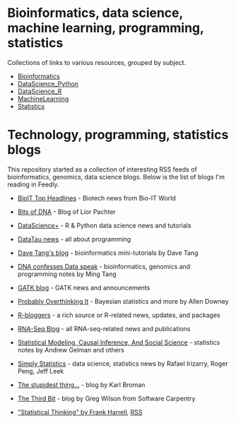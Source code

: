 # Bioinformatics, data science, machine learning, programming, statistics

Collections of links to various resources, grouped by subject.

- [Bioinformatics](Bioinformatics/README.md)
- [DataScience_Python](DataScience_Python/README.md)
- [DataScience_R](DataScience_R/README.md)
- [MachineLearning](MachineLearning/README.md)
- [Statistics](Statistics/README.md)


# Technology, programming, statistics blogs

This repository started as a collection of interesting RSS feeds of bioinformatics, genomics, data science blogs. Below is the list of blogs I'm reading in Feedly.

- [BioIT Top Headlines](http://www.bio-itworld.com/bioit_top_headlines.aspx) - Biotech news from Bio-IT World

- [Bits of DNA](https://liorpachter.wordpress.com) - Blog of Lior Pachter

- [DataScience+](https://datascienceplus.com/) - R & Python data science news and tutorials

- [DataTau news](http://www.datatau.com/) - all about programming

- [Dave Tang's blog](https://davetang.org/muse) - bioinformatics mini-tutorials by Dave Tang

- [DNA confesses Data speak](https://divingintogeneticsandgenomics.rbind.io/) - bioinformatics, genomics and programming notes by Ming Tang

- [GATK blog](https://software.broadinstitute.org/gatk/blog) - GATK news and announcements

- [Probably Overthinking It](https://www.allendowney.com/blog/) - Bayesian statistics and more by Allen Downey

- [R-bloggers](http://www.r-bloggers.com) - a rich source or R-related news, updates, and packages

- [RNA-Seq Blog](http://www.rna-seqblog.com) - all RNA-seq-related news and publications

- [Statistical Modeling, Causal Inference, And Social Science](http://andrewgelman.com/) - statistics notes by Andrew Gelman and others

- [Simply Statistics](http://simplystatistics.org) - data science, statistics news by Rafael Irizarry, Roger Peng, Jeff Leek

- [The stupidest thing...](http://kbroman.org/blog/) - blog by Karl Broman

- [The Third Bit](http://third-bit.com/) - blog by Greg Wilson from Software Carpentry

- ["Statistical Thinking" by Frank Harrell](http://www.fharrell.com/), [RSS](http://www.fharrell.com/feeds/posts/default?alt=rss)
